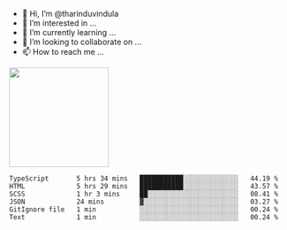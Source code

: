 - 👋 Hi, I’m @tharinduvindula
- 👀 I’m interested in ...
- 🌱 I’m currently learning ...
- 💞️ I’m looking to collaborate on ...
- 📫 How to reach me ...

<!---
tharinduvindula/tharinduvindula is a ✨ special ✨ repository because its `README.md` (this file) appears on your GitHub profile.
You can click the Preview link to take a look at your changes.
--->

<img height="180em" src="https://github-readme-stats.vercel.app/api?username=tharinduvindula&show_icons=true&hide_border=false&&count_private=true&include_all_commits=true" />


<!--START_SECTION:waka-->

```text
TypeScript       5 hrs 34 mins   ███████████░░░░░░░░░░░░░░   44.19 %
HTML             5 hrs 29 mins   ███████████░░░░░░░░░░░░░░   43.57 %
SCSS             1 hr 3 mins     ██░░░░░░░░░░░░░░░░░░░░░░░   08.41 %
JSON             24 mins         ▓░░░░░░░░░░░░░░░░░░░░░░░░   03.27 %
GitIgnore file   1 min           ░░░░░░░░░░░░░░░░░░░░░░░░░   00.24 %
Text             1 min           ░░░░░░░░░░░░░░░░░░░░░░░░░   00.24 %
```

<!--END_SECTION:waka-->
